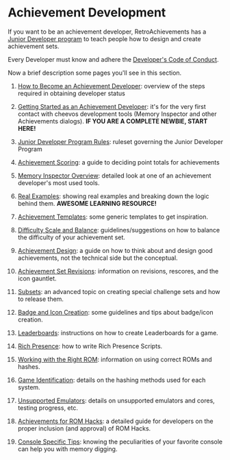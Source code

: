 # Achievement Development

If you want to be an achievement developer, RetroAchievements has a [Junior Developer program](/developer-docs/jr-dev-rules) to teach people how to design and create achievement sets.

Every Developer must know and adhere the [Developer's Code of Conduct](/guidelines/developers/code-of-conduct).

Now a brief description some pages you'll see in this section.

1. [How to Become an Achievement Developer](/developer-docs/jr-dev-rules): overview of the steps required in obtaining developer status

2. [Getting Started as an Achievement Developer](/developer-docs/getting-started-as-an-achievement-developer): it's for the very first contact with cheevos development tools (Memory Inspector and other Achievements dialogs). **IF YOU ARE A COMPLETE NEWBIE, START HERE!**

3. [Junior Developer Program Rules](/developer-docs/jr-dev-rules): ruleset governing the Junior Developer Program

4. [Achievement Scoring](/developer-docs/achievement-scoring): a guide to deciding point totals for achievements

5. [Memory Inspector Overview](/developer-docs/memory-inspector): detailed look at one of an achievement developer's most used tools.

6. [Real Examples](/developer-docs/real-examples): showing real examples and breaking down the logic behind them. **AWESOME LEARNING RESOURCE!**

7. [Achievement Templates](/developer-docs/achievement-templates): some generic templates to get inspiration.

8. [Difficulty Scale and Balance](/developer-docs/difficulty-scale-and-balance): guidelines/suggestions on how to balance the difficulty of your achievement set.

9. [Achievement Design](/developer-docs/achievement-design): a guide on how to think about and design good achievements, not the technical side but the conceptual.

10. [Achievement Set Revisions](/guidelines/content/achievement-set-revisions): information on revisions, rescores, and the icon gauntlet.

11. [Subsets](/guidelines/content/subsets): an advanced topic on creating special challenge sets and how to release them.

12. [Badge and Icon Creation](/guidelines/content/badge-and-icon-guidelines): some guidelines and tips about badge/icon creation.

13. [Leaderboards](/developer-docs/leaderboards): instructions on how to create Leaderboards for a game.

14. [Rich Presence](/developer-docs/rich-presence): how to write Rich Presence Scripts.

15. [Working with the Right ROM](/guidelines/content/working-with-the-right-rom): information on using correct ROMs and hashes.

16. [Game Identification](/developer-docs/game-identification): details on the hashing methods used for each system.

17. [Unsupported Emulators](/developer-docs/unsupported-emulators-and-cores): details on unsupported emulators and cores, testing progress, etc.

18. [Achievements for ROM Hacks](/guidelines/content/achievements-for-rom-hacks): a detailed guide for developers on the proper inclusion (and approval) of ROM Hacks.

19. [Console Specific Tips](/developer-docs/console-specific-tips): knowing the peculiarities of your favorite console can help you with memory digging.

